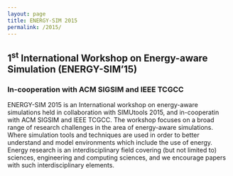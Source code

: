 ```yaml
---
layout: page
title: ENERGY-SIM 2015
permalink: /2015/
---
```


## 1<sup>st</sup> International Workshop on Energy-aware Simulation (ENERGY-SIM’15)

### In-cooperation with ACM SIGSIM and IEEE TCGCC
ENERGY-SIM 2015 is an International workshop on energy­-aware simulations held in collaboration with SIMUtools 2015, and in-cooperatin with ACM SIGSIM and IEEE TCGCC. The workshop focuses on a broad range of research challenges in the area of energy­-aware simulations. Where simulation tools and techniques are used in order to better understand and model environments which include the use of energy. Energy research is an interdisciplinary field covering (but not limited to) sciences, engineering and computing sciences, and we encourage papers with such interdisciplinary elements.